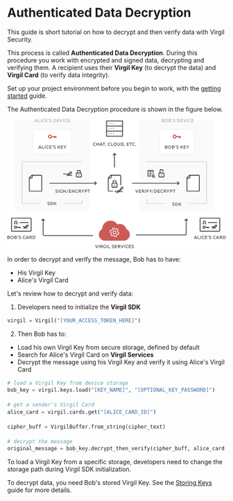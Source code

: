 # Authenticated Data Decryption

This guide is short tutorial on how to decrypt and then verify data with Virgil Security.

This process is called **Authenticated Data Decryption**. During this procedure you work with encrypted and signed data, decrypting and verifying them. A recipient uses their **Virgil Key** (to decrypt the data) and **Virgil Card** (to verify data integrity).


Set up your project environment before you begin to work, with the [getting started](/documentation/guides/configuration/client-configuration.md) guide.

The Authenticated Data Decryption procedure is shown in the figure below.

![Virgil Intro](/documentation/img/Guides_introduction.png "Authenticated Data Decryption")

In order to decrypt and verify the message, Bob has to have:
 - His Virgil Key
 - Alice's Virgil Card

Let's review how to decrypt and verify data:

1. Developers need to initialize the **Virgil SDK**

```python
virgil = Virgil("[YOUR_ACCESS_TOKEN_HERE]")
```

2. Then Bob has to:

 - Load his own Virgil Key from secure storage, defined by default
 - Search for Alice's Virgil Card on **Virgil Services**
 - Decrypt the message using his Virgil Key and verify it using Alice's Virgil Card

 ```python
 # load a Virgil Key from device storage
 bob_key = virgil.keys.load("[KEY_NAME]", "[OPTIONAL_KEY_PASSWORD]")

 # get a sender's Virgil Card
 alice_card = virgil.cards.get("[ALICE_CARD_ID]")

 cipher_buff = VirgilBuffer.from_string(cipher_text)

 # decrypt the message
 original_message = bob_key.decrypt_then_verify(cipher_buff, alice_card).to_string()
 ```

To load a Virgil Key from a specific storage, developers need to change the storage path during Virgil SDK initialization.

To decrypt data, you need Bob's stored Virgil Key. See the [Storing Keys](/documentation/guides/virgil-key/saving-key.md) guide for more details.
